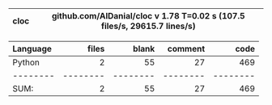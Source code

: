 cloc|github.com/AlDanial/cloc v 1.78  T=0.02 s (107.5 files/s, 29615.7 lines/s)
--- | ---

Language|files|blank|comment|code
:-------|-------:|-------:|-------:|-------:
Python|2|55|27|469
--------|--------|--------|--------|--------
SUM:|2|55|27|469
